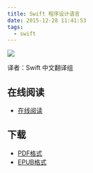 ```yaml
---
title: Swift 程序设计语言
date: 2015-12-28 11:41:53
tags:
  - swift
---
```


![](https://ek8whxe.cloudimg.io/s/width/226/https://www.gitbook.com/cover/book/numbbbbb/-the-swift-programming-language-.jpg)

译者：Swift 中文翻译组

<!--more-->

## 在线阅读 ##

+ [在线阅读](http://wiki.jikexueyuan.com/project/swift/)

## 下载 ##

+ [PDF格式](http://wiki.jikexueyuan.com/download/swift/pdf/)
+ [EPUB格式](http://wiki.jikexueyuan.com/download/swift/epub/)
